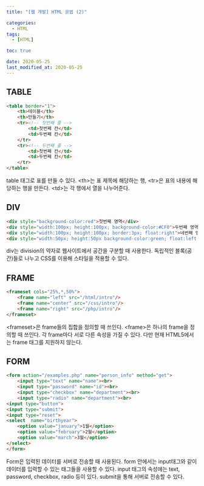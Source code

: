 ```yaml
---
title: "[웹 개발] HTML 문법 (2)"

categories:
  - HTML
tags:
  - [HTML]

toc: true

date: 2020-05-25
last_modified_at: 2020-05-25
---
```


## TABLE
```html
<table border="1">
	<th>테이블</th>  
	<th>만들기</th>  
	<tr><!-- 첫번째 줄 -->  
		<td>첫번째 칸</td>  
		<td>두번째 칸</td>  
	</tr>
	<tr><!-- 두번째 줄 -->  
		<td>첫번째 칸</td>  
		<td>두번째 칸</td>  
	</tr>
</table>
```
table 태그로 표를 만들 수 있다. \<th>는 표 제목에 해당하는 행, \<tr>은 표의 내용에 해당하는 행을 만든다. \<td>는 각 행에서 열을 나누어준다.

## DIV
```html
<div style="background-color:red">첫번째 영역</div>  
<div style="width:100px; height:100px; background-color:#CF0">두번째 영역</div>  <div style="width:150px; height:50px; border:1px; background-color:blue">세번째 영역</div>  
<div style="width:100px; height:100px; border:3px; float:right">네번째 영역</div>  
<div style="width:50px; height:50px background-color:green; float:left; margin:30px;">다섯번째 영역</div>
```
div는 division의 약자로 웹사이트에서 공간을 구분할 때 사용한다. 독립적인 블록(공간)들로 나누고 CSS를 이용해 스타일을 적용할 수 있다.

## FRAME
```html
<frameset cols="25%,*,50%">  
	<frame name="left" src="/html/intro"/> 
	<frame name="center" src="/css/intro"/>  
	<frame name="right" src="/php/intro"/>  
</frameset>
```
\<frameset>은 frame들의 집합을 정의할 때 쓰인다. \<frame>은 하나의 frame을 정의할 때 쓰인다. 각 frame마다 서로 다른 속성을 가질 수 있다. 다만 현재 HTML5에서는 frame 태그를 지원하지 않는다.

## FORM
```html
<form action="/examples.php" name="person_info" method="get"> 
	<input type="text" name="name"><br> 
	<input type="password" name="id"><br> 
	<input type="checkbox" name="department"><br>  
	<input type="radio" name="department"><br>
<input type="button"> 
<input type="submit">
<input type="reset">
<select  name="birthyear">
	<option value="january">1월</option>
	<option value="february">2월</option>
	<option value="march">3월</option>
</select>
</form>
```
Form은 입력된 데이터를 서버로 전송할 때 사용된다. form 안에서는 input태그와 같이 데이터를 입력할 수 있는 태그들을 사용할 수 있다. input 태그의 속성에는 text, password, checkbox, radio 등이 있다. submit을 통해 서버로 전송할 수 있다.
